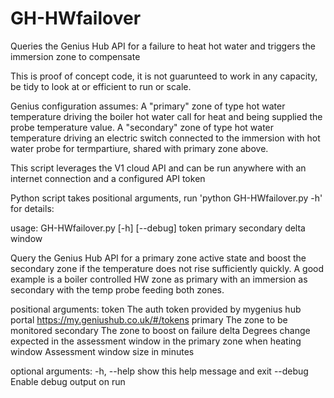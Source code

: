 # GH-HWfailover
Queries the Genius Hub API for a failure to heat hot water and triggers the immersion zone to compensate

This is proof of concept code, it is not guarunteed to work in any capacity, be tidy to look at or efficient to run or scale.

Genius configuration assumes:
A "primary" zone of type hot water temperature driving the boiler hot water call for heat and being supplied the probe temperature value.
A "secondary" zone of type hot water temperature driving an electric switch connected to the immersion with hot water probe for termpartiure, shared with primary zone above.

This script leverages the V1 cloud API and can be run anywhere with an internet connection and a configured API token

Python script takes positional arguments, run 'python GH-HWfailover.py -h' for details:

usage: GH-HWfailover.py [-h] [--debug] token primary secondary delta window

Query the Genius Hub API for a primary zone active state and boost the secondary zone if the temperature does not rise
sufficiently quickly. A good example is a boiler controlled HW zone as primary with an immersion as secondary with the
temp probe feeding both zones.

positional arguments:
  token       The auth token provided by mygenius hub portal https://my.geniushub.co.uk/#/tokens
  primary     The zone to be monitored
  secondary   The zone to boost on failure
  delta       Degrees change expected in the assessment window in the primary zone when heating
  window      Assessment window size in minutes

optional arguments:
  -h, --help  show this help message and exit
  --debug     Enable debug output on run